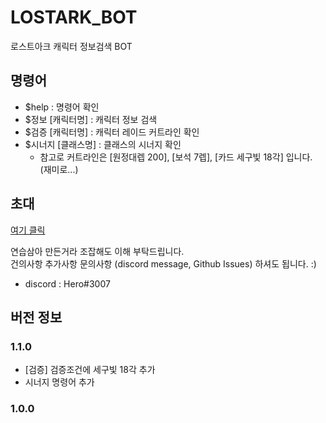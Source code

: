 # LOSTARK_BOT
로스트아크 캐릭터 정보검색 BOT

## 명령어
* $help : 명령어 확인
* $정보 [캐릭터명] : 캐릭터 정보 검색
* $검증 [캐릭터명] : 캐릭터 레이드 커트라인 확인
* $시너지 [클래스명] : 클래스의 시너지 확인
  * 참고로 커트라인은 [원정대렙 200], [보석 7렙], [카드 세구빛 18각] 입니다. (재미로...)

## 초대
[여기 클릭](https://discord.com/api/oauth2/authorize?client_id=1087971326356115496&permissions=2048&scope=bot)

연습삼아 만든거라 조잡해도 이해 부탁드립니다. \
건의사항 추가사항 문의사항 (discord message, Github Issues) 하셔도 됩니다. :)
- discord : Hero#3007

## 버전 정보
### 1.1.0
* [검증] 검증조건에 세구빛 18각 추가
* 시너지 명령어 추가
### 1.0.0
